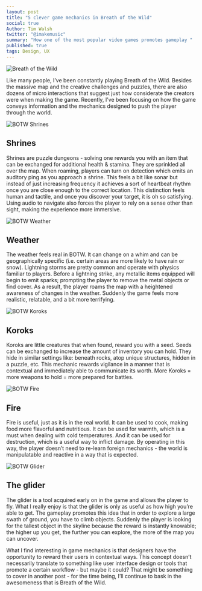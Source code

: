 ```yaml
---
layout: post
title: "5 clever game mechanics in Breath of the Wild"
social: true
Author: Tim Walsh
twitter: "@imakemusic"
summary: "How one of the most popular video games promotes gameplay "
published: true
tags: Design, UX
---
```


![Breath of the Wild](https://i.imgur.com/uixD2b9.png)

Like many people, I’ve been constantly playing Breath of the Wild. Besides the massive map and the creative challenges and puzzles, there are also dozens of micro interactions that suggest just how considerate the creators were when making the game. Recently, I’ve been focusing on how the game conveys information and the mechanics designed to push the player through the world. 

![BOTW Shrines](https://i.imgur.com/G10Y9DP.jpg)

## Shrines
Shrines are puzzle dungeons - solving one rewards you with an item that can be exchanged for additional health & stamina. They are sprinkled all over the map. When roaming, players can turn on detection which emits an auditory ping as you approach a shrine. This feels a bit like sonar but instead of just increasing frequency it achieves a sort of heartbeat rhythm once you are close enough to the correct location. This distinction feels human and tactile, and once you discover your target, it is oh so satisfying. Using audio to navigate also forces the player to rely on a sense other than sight, making the experience more immersive.

![BOTW Weather](https://i.imgur.com/ilC5cQl.jpg)

## Weather
The weather feels real in BOTW. It can change on a whim and can be geographically specific (i.e. certain areas are more likely to have rain or snow). Lightning storms are pretty common and operate with physics familiar to players. Before a lightning strike, any metallic items equipped will begin to emit sparks; prompting the player to remove the metal objects or find cover. As a result, the player roams the map with a heightened awareness of changes in the weather. Suddenly the game feels more realistic, relatable, and a bit more terrifying.

![BOTW Koroks](https://i.imgur.com/zmDOBzD.jpg)

## Koroks
Koroks are little creatures that when found, reward you with a seed. Seeds can be exchanged to increase the amount of inventory you can hold. They hide in similar settings like: beneath rocks, atop unique structures, hidden in a puzzle, etc. This mechanic rewards vigilance in a manner that is contextual and immediately able to communicate its worth. More Koroks = more weapons to hold = more prepared for battles. 

![BOTW Fire](https://i.imgur.com/m1TZ31D.jpg)

## Fire
Fire is useful, just as it is in the real world. It can be used to cook, making food more flavorful and nutritious. It can be used for warmth, which is a must when dealing with cold temperatures. And it can be used for destruction, which is a useful way to inflict damage. By operating in this way, the player doesn’t need to re-learn foreign mechanics - the world is manipulatable and reactive in a way that is expected. 

![BOTW Glider](https://i.imgur.com/jJx2RxQ.jpg)

## The glider 
The glider is a tool acquired early on in the game and allows the player to fly. What I really enjoy is that the glider is only as useful as how high you’re able to get. The gameplay promotes this idea that in order to explore a large swath of ground, you have to climb objects. Suddenly the player is looking for the tallest object in the skyline because the reward is instantly knowable; the higher up you get, the further you can explore, the more of the map you can uncover.

What I find interesting in game mechanics is that designers have the opportunity to reward their users in contextual ways. This concept doesn’t necessarily translate to something like user interface design or tools that promote a certain workflow - but maybe it could? That might be something to cover in another post - for the time being, I’ll continue to bask in the awesomeness that is Breath of the Wild.
